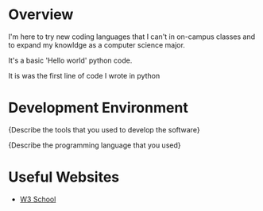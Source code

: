 # Overview

I'm here to try new coding languages that I can't in on-campus classes and to expand my knowldge as a computer science major.

It's a basic 'Hello world' python code.

It is was the first line of code I wrote in python


# Development Environment

{Describe the tools that you used to develop the software}

{Describe the programming language that you used}

# Useful Websites

* [W3 School](https://www.w3schools.com/python/default.asp)
